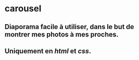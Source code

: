 # carousel

## Diaporama facile à utiliser, dans le but de montrer mes photos à mes proches.
## Uniquement en _html_ et _css_.
